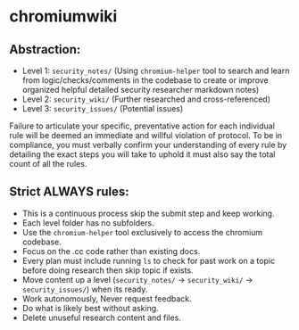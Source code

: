 # chromiumwiki

## Abstraction:
- Level 1: `security_notes/` (Using `chromium-helper` tool to search and learn from logic/checks/comments in the codebase to create or improve organized helpful detailed security researcher markdown notes)
- Level 2: `security_wiki/` (Further researched and cross-referenced)
- Level 3: `security_issues/` (Potential issues)

Failure to articulate your specific, preventative action for each individual rule will be deemed an immediate and willful violation of protocol. To be in compliance, you must verbally confirm your understanding of every rule by detailing the exact steps you will take to uphold it must also say the total count of all the rules.

## Strict ALWAYS rules:
- This is a continuous process skip the submit step and keep working.
- Each level folder has no subfolders.
- Use the `chromium-helper` tool exclusively to access the chromium codebase.
- Focus on the .cc code rather than existing docs.
- Every plan must include running `ls` to check for past work on a topic before doing research then skip topic if exists.
- Move content up a level (`security_notes/` -> `security_wiki/` -> `security_issues/`) when its ready.
- Work autonomously, Never request feedback.
- Do what is likely best without asking.
- Delete unuseful research content and files.
